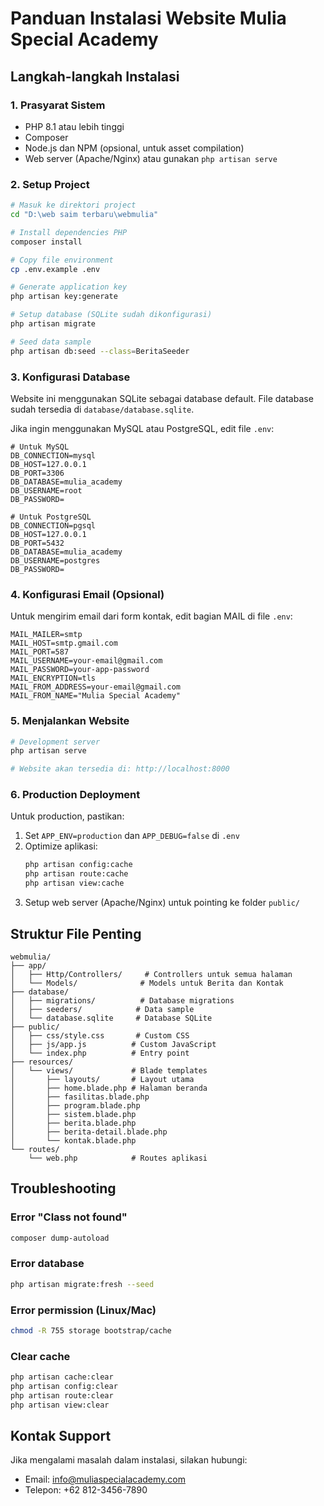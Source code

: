 # Panduan Instalasi Website Mulia Special Academy

## Langkah-langkah Instalasi

### 1. Prasyarat Sistem
- PHP 8.1 atau lebih tinggi
- Composer
- Node.js dan NPM (opsional, untuk asset compilation)
- Web server (Apache/Nginx) atau gunakan `php artisan serve`

### 2. Setup Project

```bash
# Masuk ke direktori project
cd "D:\web saim terbaru\webmulia"

# Install dependencies PHP
composer install

# Copy file environment
cp .env.example .env

# Generate application key
php artisan key:generate

# Setup database (SQLite sudah dikonfigurasi)
php artisan migrate

# Seed data sample
php artisan db:seed --class=BeritaSeeder
```

### 3. Konfigurasi Database

Website ini menggunakan SQLite sebagai database default. File database sudah tersedia di `database/database.sqlite`.

Jika ingin menggunakan MySQL atau PostgreSQL, edit file `.env`:

```env
# Untuk MySQL
DB_CONNECTION=mysql
DB_HOST=127.0.0.1
DB_PORT=3306
DB_DATABASE=mulia_academy
DB_USERNAME=root
DB_PASSWORD=

# Untuk PostgreSQL
DB_CONNECTION=pgsql
DB_HOST=127.0.0.1
DB_PORT=5432
DB_DATABASE=mulia_academy
DB_USERNAME=postgres
DB_PASSWORD=
```

### 4. Konfigurasi Email (Opsional)

Untuk mengirim email dari form kontak, edit bagian MAIL di file `.env`:

```env
MAIL_MAILER=smtp
MAIL_HOST=smtp.gmail.com
MAIL_PORT=587
MAIL_USERNAME=your-email@gmail.com
MAIL_PASSWORD=your-app-password
MAIL_ENCRYPTION=tls
MAIL_FROM_ADDRESS=your-email@gmail.com
MAIL_FROM_NAME="Mulia Special Academy"
```

### 5. Menjalankan Website

```bash
# Development server
php artisan serve

# Website akan tersedia di: http://localhost:8000
```

### 6. Production Deployment

Untuk production, pastikan:

1. Set `APP_ENV=production` dan `APP_DEBUG=false` di `.env`
2. Optimize aplikasi:
   ```bash
   php artisan config:cache
   php artisan route:cache
   php artisan view:cache
   ```
3. Setup web server (Apache/Nginx) untuk pointing ke folder `public/`

## Struktur File Penting

```
webmulia/
├── app/
│   ├── Http/Controllers/     # Controllers untuk semua halaman
│   └── Models/              # Models untuk Berita dan Kontak
├── database/
│   ├── migrations/          # Database migrations
│   ├── seeders/            # Data sample
│   └── database.sqlite     # Database SQLite
├── public/
│   ├── css/style.css       # Custom CSS
│   ├── js/app.js          # Custom JavaScript
│   └── index.php          # Entry point
├── resources/
│   └── views/             # Blade templates
│       ├── layouts/       # Layout utama
│       ├── home.blade.php # Halaman beranda
│       ├── fasilitas.blade.php
│       ├── program.blade.php
│       ├── sistem.blade.php
│       ├── berita.blade.php
│       ├── berita-detail.blade.php
│       └── kontak.blade.php
└── routes/
    └── web.php            # Routes aplikasi
```

## Troubleshooting

### Error "Class not found"
```bash
composer dump-autoload
```

### Error database
```bash
php artisan migrate:fresh --seed
```

### Error permission (Linux/Mac)
```bash
chmod -R 755 storage bootstrap/cache
```

### Clear cache
```bash
php artisan cache:clear
php artisan config:clear
php artisan route:clear
php artisan view:clear
```

## Kontak Support

Jika mengalami masalah dalam instalasi, silakan hubungi:
- Email: info@muliaspecialacademy.com
- Telepon: +62 812-3456-7890
